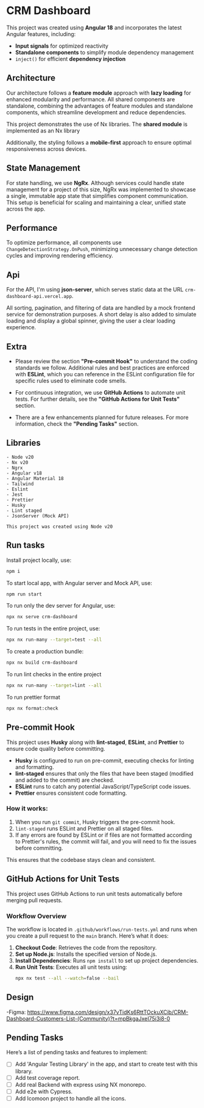 # CRM Dashboard

This project was created using **Angular 18** and incorporates the latest Angular features, including:

- **Input signals** for optimized reactivity
- **Standalone components** to simplify module dependency management
- `inject()` for efficient **dependency injection**

## Architecture

Our architecture follows a **feature module** approach with **lazy loading** for enhanced modularity and performance. All shared components are standalone, combining the advantages of feature modules and standalone components, which streamline development and reduce dependencies.

This project demonstrates the use of Nx libraries. The **shared module** is implemented as an Nx library

Additionally, the styling follows a **mobile-first** approach to ensure optimal responsiveness across devices.

## State Management

For state handling, we use **NgRx**. Although services could handle state management for a project of this size, NgRx was implemented to showcase a single, immutable app state that simplifies component communication. This setup is beneficial for scaling and maintaining a clear, unified state across the app.

## Performance

To optimize performance, all components use `ChangeDetectionStrategy.OnPush`, minimizing unnecessary change detection cycles and improving rendering efficiency.

## Api

For the API, I'm using **json-server**, which serves static data at the URL `crm-dashboard-api.vercel.app`.

All sorting, pagination, and filtering of data are handled by a mock frontend service for demonstration purposes. A short delay is also added to simulate loading and display a global spinner, giving the user a clear loading experience.

## Extra

- Please review the section **"Pre-commit Hook"** to understand the coding standards we follow. Additional rules and best practices are enforced with **ESLint**, which you can reference in the ESLint configuration file for specific rules used to eliminate code smells.

- For continuous integration, we use **GitHub Actions** to automate unit tests. For further details, see the **"GitHub Actions for Unit Tests"** section.

- There are a few enhancements planned for future releases. For more information, check the **"Pending Tasks"** section.

## Libraries

    - Node v20
    - Nx v20
    - Ngrx
    - Angular v18
    - Angular Material 18
    - Tailwind
    - Eslint
    - Jest
    - Prettier
    - Husky
    - Lint staged
    - JsonServer (Mock API)

    This project was created using Node v20

## Run tasks

Install project locally, use:

```sh
npm i
```

To start local app, with Angular server and Mock API, use:

```sh
npm run start
```

To run only the dev server for Angular, use:

```sh
npx nx serve crm-dashboard
```

To run tests in the entire project, use:

```sh
npx nx run-many --target=test --all
```

To create a production bundle:

```sh
npx nx build crm-dashboard
```

To run lint checks in the entire project

```sh
npx nx run-many --target=lint --all
```

To run prettier format

```sh
npx nx format:check
```

## Pre-commit Hook

This project uses **Husky** along with **lint-staged**, **ESLint**, and **Prettier** to ensure code quality before committing.

- **Husky** is configured to run on pre-commit, executing checks for linting and formatting.
- **lint-staged** ensures that only the files that have been staged (modified and added to the commit) are checked.
- **ESLint** runs to catch any potential JavaScript/TypeScript code issues.
- **Prettier** ensures consistent code formatting.

### How it works:

1. When you run `git commit`, Husky triggers the pre-commit hook.
2. `lint-staged` runs ESLint and Prettier on all staged files.
3. If any errors are found by ESLint or if files are not formatted according to Prettier's rules, the commit will fail, and you will need to fix the issues before committing.

This ensures that the codebase stays clean and consistent.

## GitHub Actions for Unit Tests

This project uses GitHub Actions to run unit tests automatically before merging pull requests.

### Workflow Overview

The workflow is located in `.github/workflows/run-tests.yml` and runs when you create a pull request to the `main` branch. Here’s what it does:

1. **Checkout Code**: Retrieves the code from the repository.
2. **Set up Node.js**: Installs the specified version of Node.js.
3. **Install Dependencies**: Runs `npm install` to set up project dependencies.
4. **Run Unit Tests**: Executes all unit tests using:
   ```bash
   npx nx test --all --watch=false --bail
   ```

## Design

-Figma: https://www.figma.com/design/x37vTidKs6RttTOckuXCib/CRM-Dashboard-Customers-List-(Community)?t=mpBkgaJxeI75i3i8-0

## Pending Tasks

Here’s a list of pending tasks and features to implement:

- [ ] Add 'Angular Testing Library' in the app, and start to create test with this library.
- [ ] Add test coverage report.
- [ ] Add real Backend with express using NX monorepo.
- [ ] Add e2e with Cypress.
- [ ] Add Icomoon project to handle all the icons.
